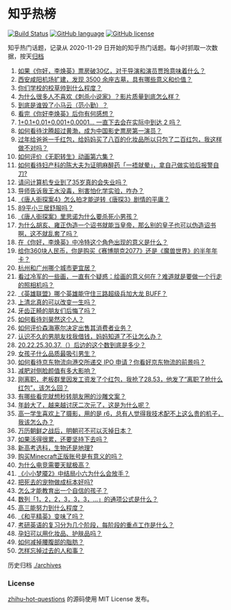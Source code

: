 # 知乎热榜
[![Build Status](https://github.com/ToWeLong/zhihu-hot-questions/workflows/CI/badge.svg)](https://github.com/ToWeLong/zhihu-hot-questions/actions)
[![GitHub language](https://img.shields.io/badge/language-golang-orange.svg)](https://golang.org/)
[![GitHub license](https://img.shields.io/github/license/ToWeLong/zhihu-hot-questions)](https://github.com/ToWeLong/zhihu-hot-questions/blob/main/LICENSE)

知乎热门话题，记录从 2020-11-29 日开始的知乎热门话题。每小时抓取一次数据，按天[归档](./archives)

<!-- BEGIN -->

1. [如果《你好，李焕英》票房破30亿，对于导演和演员贾玲意味着什么？](https://www.zhihu.com/question/444531706)
1. [西安咸阳机场扩建，发现 3500 余座古墓，具有哪些意义和价值？](https://www.zhihu.com/question/444692867)
1. [你们学校的校草帅到什么程度？](https://www.zhihu.com/question/290011743)
1. [为什么很多人不喜欢《刺杀小说家》？影片质量到底怎么样？](https://www.zhihu.com/question/444097573)
1. [到底是谁毁了小马云（范小勤）？](https://www.zhihu.com/question/443916863)
1. [看完《你好李焕英》后你有何感想？](https://www.zhihu.com/question/441478426)
1. [1+0.1+0.01+0.001+0.0001... 一直下去会在实际中到达 2 吗？](https://www.zhihu.com/question/444218811)
1. [如何看待沈腾超过黄渤，成为中国影史票房第一演员？](https://www.zhihu.com/question/444832316)
1. [过年给爸爸一千红包，给妈妈买了八百的化妆品所以只包了二百红包，我这样做不对吗？](https://www.zhihu.com/question/444298288)
1. [如何评价《无职转生》动画第六集？](https://www.zhihu.com/question/443593387)
1. [如何看待妇产科的陈大夫为证明麻醉药「一捂就晕」，拿自己做实验后报警自刀?](https://www.zhihu.com/question/444693829)
1. [请问计算机专业到了35岁真的会失业吗？](https://www.zhihu.com/question/444397279)
1. [导师告诉我王水没毒，别害怕化学实验，咋办？](https://www.zhihu.com/question/444497836)
1. [《唐人街探案4》怎么拍才能逆转《唐探3》剧情的平庸？](https://www.zhihu.com/question/444403589)
1. [89平小三居舒服吗？](https://www.zhihu.com/question/394899251)
1. [《唐人街探案》里思诺为什么要杀死小男孩？](https://www.zhihu.com/question/38866953)
1. [为什么胡亥、雍正伪造一个诏书就能当皇帝，那么别的皇子也可以伪造诏书啊，这不就乱套了吗？](https://www.zhihu.com/question/443799152)
1. [在《你好，李焕英》中冷特这个角色出现的意义是什么？](https://www.zhihu.com/question/444145626)
1. [给你360块人民币，你是购买《赛博朋克2077》还是《魔兽世界》的半年年卡？](https://www.zhihu.com/question/435938868)
1. [杭州和广州哪个城市更宜居？](https://www.zhihu.com/question/63052563)
1. [看过冷军的一些画，一直有个疑惑：绘画的意义何在？难道就是要做一个行走的照相机吗？](https://www.zhihu.com/question/443195868)
1. [《英雄联盟》哪个英雄能守住三路超级兵加大龙 BUFF？](https://www.zhihu.com/question/388623994)
1. [上清北真的可以改变一生吗？](https://www.zhihu.com/question/300213917)
1. [牙齿正畸的朋友们后悔了吗？](https://www.zhihu.com/question/308980503)
1. [如何看待刘昊然这个人？](https://www.zhihu.com/question/440653826)
1. [如何评价森海塞尔决定出售其消费者业务？](https://www.zhihu.com/question/444861091)
1. [认识不久的男朋友找我借钱，妈妈知道了不让怎么办？](https://www.zhihu.com/question/61523392)
1. [20.22.25.30.37.（）后边的这个数到底是多少？](https://www.zhihu.com/question/444440382)
1. [女孩子什么品质最吸引男生？](https://www.zhihu.com/question/313462176)
1. [如何看待京东物流向港交所递交 IPO 申请？你看好京东物流的前景吗？](https://www.zhihu.com/question/444831629)
1. [减肥对侧脸颜值有多大影响？](https://www.zhihu.com/question/68223529)
1. [刚离职，老板群里因发工资发了个红包，我抢了28.53，他发了“离职了抢什么红包”，该怎么回？](https://www.zhihu.com/question/406777225)
1. [有哪些看完就想秒转朋友圈的沙雕文案？](https://www.zhihu.com/question/444434920)
1. [年龄大了，越来越讨厌二次元了，这是为什么呢？](https://www.zhihu.com/question/444458515)
1. [高一学生喜欢上了摄影，用的是 r6，总有人觉得我技术配不上这么贵的机子，我该怎么办？](https://www.zhihu.com/question/444283427)
1. [万历朝鲜之战后，明朝可不可以灭掉日本？](https://www.zhihu.com/question/442606900)
1. [如果活得很累，还要坚持下去吗？](https://www.zhihu.com/question/443682392)
1. [新高考选科，生物还是地理?](https://www.zhihu.com/question/444389020)
1. [购买Minecraft正版账号是有意义的吗？](https://www.zhihu.com/question/444106311)
1. [为什么电竞需要天赋极高？](https://www.zhihu.com/question/438485421)
1. [《小小梦魇2》中结局小六为什么会放手？](https://www.zhihu.com/question/444065731)
1. [把死去的宠物做成标本好吗?](https://www.zhihu.com/question/444507603)
1. [怎么才能教育出一个自信的孩子？](https://www.zhihu.com/question/436119718)
1. [数列「1，2，2，3，3，3，...」的通项公式是什么？](https://www.zhihu.com/question/25045244)
1. [高三能努力到什么程度？](https://www.zhihu.com/question/442768912)
1. [《和平精英》变味了吗？](https://www.zhihu.com/question/377129398)
1. [考研英语的复习分为几个阶段，每阶段的重点工作是什么？](https://www.zhihu.com/question/369773316)
1. [孕妇可以用化妆品、护肤品吗？](https://www.zhihu.com/question/265971860)
1. [如何减掉腰腹部的脂肪？](https://www.zhihu.com/question/33277243)
1. [怎样忘掉过去的人和事？](https://www.zhihu.com/question/437350997)

<!-- END -->

历史归档 [./archives](./archives)


### License
[zhihu-hot-questions](https://github.com/towelong/zhihu-hot-questions) 的源码使用 MIT License 发布。